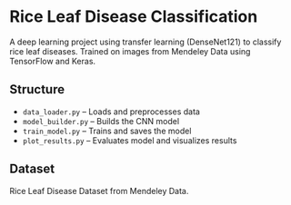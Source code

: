 # Rice Leaf Disease Classification

A deep learning project using transfer learning (DenseNet121) to classify rice leaf diseases. Trained on images from Mendeley Data using TensorFlow and Keras.

## Structure
- `data_loader.py` – Loads and preprocesses data
- `model_builder.py` – Builds the CNN model
- `train_model.py` – Trains and saves the model
- `plot_results.py` – Evaluates model and visualizes results

## Dataset
Rice Leaf Disease Dataset from Mendeley Data.

